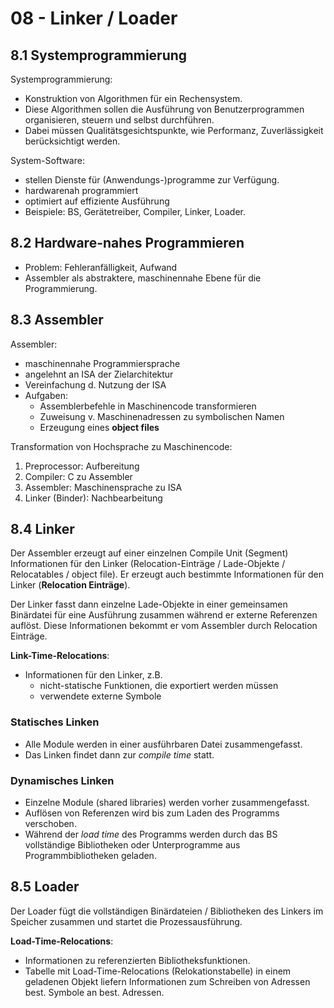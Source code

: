 # 08 - Linker / Loader

## 8.1 Systemprogrammierung
Systemprogrammierung:
* Konstruktion von Algorithmen für ein Rechensystem.
* Diese Algorithmen sollen die Ausführung von Benutzerprogrammen organisieren, steuern und selbst durchführen.
* Dabei müssen Qualitätsgesichtspunkte, wie Performanz, Zuverlässigkeit berücksichtigt werden.

System-Software:
* stellen Dienste für (Anwendungs-)programme zur Verfügung.
* hardwarenah programmiert
* optimiert auf effiziente Ausführung
* Beispiele: BS, Gerätetreiber, Compiler, Linker, Loader.

## 8.2 Hardware-nahes Programmieren
* Problem: Fehleranfälligkeit, Aufwand
* Assembler als abstraktere, maschinennahe Ebene für die Programmierung.

## 8.3 Assembler
Assembler:
* maschinennahe Programmiersprache
* angelehnt an ISA der Zielarchitektur
* Vereinfachung d. Nutzung der ISA
* Aufgaben:
    * Assemblerbefehle in Maschinencode transformieren
    * Zuweisung v. Maschinenadressen zu symbolischen Namen
    * Erzeugung eines **object files**

Transformation von Hochsprache zu Maschinencode:
1. Preprocessor: Aufbereitung
2. Compiler: C zu Assembler
3. Assembler: Maschinensprache zu ISA
4. Linker (Binder): Nachbearbeitung

## 8.4 Linker
Der Assembler erzeugt auf einer einzelnen Compile Unit (Segment) Informationen für den Linker (Relocation-Einträge / Lade-Objekte / Relocatables / object file). Er erzeugt auch bestimmte Informationen für den Linker (**Relocation Einträge**).

Der Linker fasst dann einzelne Lade-Objekte in einer gemeinsamen Binärdatei für eine Ausführung zusammen während er externe Referenzen auflöst. Diese Informationen bekommt er vom Assembler durch Relocation Einträge.

**Link-Time-Relocations**:
* Informationen für den Linker, z.B.
    * nicht-statische Funktionen, die exportiert werden müssen
    * verwendete externe Symbole

### Statisches Linken
* Alle Module werden in einer ausführbaren Datei zusammengefasst.
* Das Linken findet dann zur *compile time* statt.

### Dynamisches Linken
* Einzelne Module (shared libraries) werden vorher zusammengefasst.
* Auflösen von Referenzen wird bis zum Laden des Programms verschoben. 
* Während der *load time* des Programms werden durch das BS vollständige Bibliotheken oder Unterprogramme aus Programmbibliotheken geladen.

## 8.5 Loader
Der Loader fügt die vollständigen Binärdateien / Bibliotheken des Linkers im Speicher zusammen und startet die Prozessausführung.

**Load-Time-Relocations**:
* Informationen zu referenzierten Bibliotheksfunktionen.
* Tabelle mit Load-Time-Relocations (Relokationstabelle) in einem geladenen Objekt liefern Informationen zum Schreiben von Adressen best. Symbole an best. Adressen.